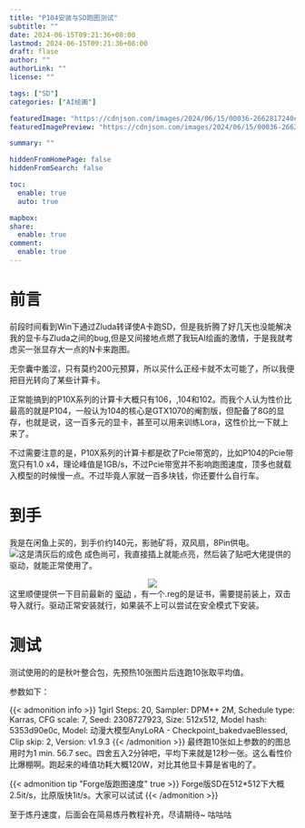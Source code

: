 ```yaml
---
title: "P104安装与SD跑图测试"
subtitle: ""
date: 2024-06-15T09:21:36+08:00
lastmod: 2024-06-15T09:21:36+08:00
draft: flase
author: ""
authorLink: ""
license: ""

tags: ["SD"]
categories: ["AI绘画"]

featuredImage: "https://cdnjson.com/images/2024/06/15/00036-2662817240c0d460324fb063f8.png"
featuredImagePreview: "https://cdnjson.com/images/2024/06/15/00036-2662817240c0d460324fb063f8.png"

summary: ""

hiddenFromHomePage: false
hiddenFromSearch: false

toc:
  enable: true
  auto: true

mapbox:
share:
  enable: true
comment:
  enable: true
---
```

# 前言

前段时间看到Win下通过Zluda转译使A卡跑SD，但是我折腾了好几天也没能解决我的显卡与Zluda之间的bug,但是又间接地点燃了我玩AI绘画的激情，于是我就考虑买一张显存大一点的N卡来跑图。

无奈囊中羞涩，只有莫约200元预算，所以买什么正经卡就不太可能了，所以我便把目光转向了某些计算卡。

正常能搞到的P10X系列的计算卡大概只有106，,104和102。而我个人认为性价比最高的就是P104，一般认为104的核心是GTX1070的阉割版，但配备了8G的显存，也就是说，这一百多元的显卡，甚至可以用来训练Lora，这性价比一下就上来了。

不过需要注意的是，P10X系列的计算卡都是砍了Pcie带宽的，比如P104的Pcie带宽只有1.0 x4，理论峰值是1GB/s，不过Pcie带宽并不影响跑图速度，顶多也就载入模型的时候慢一点。不过毕竟人家就一百多块钱，你还要什么自行车。

# 到手

我是在闲鱼上买的，到手价约140元，影驰矿将，双风扇，8Pin供电。
![这是清灰后的成色](https://cdnjson.com/images/2024/06/15/P1048b8dc7e47d174a91.md.jpg "这是清灰后的成色")
成色尚可，我直接插上就能点亮，然后装了贴吧大佬提供的驱动，就能正常使用了。
<center>  
    <img src ="https://cdnjson.com/images/2024/06/15/c040a7af3c6308a5d2d963fc631b62b62653554313161798.png">
</center> 
这里顺便提供一下目前最新的
<a href="https://www.123pan.com/s/PbfFjv-a9WX.html" title="驱动">驱动</a>
，有一个.reg的是证书，需要提前装上，双击导入就行。驱动正常安装就行，如果装不上可以尝试在安全模式下安装。


# 测试

测试使用的的是秋叶整合包，先预热10张图片后连跑10张取平均值。

参数如下：


{{< admonition info >}}
1girl
Steps: 20, Sampler: DPM++ 2M, Schedule type: Karras, CFG scale: 7, Seed: 2308727923, Size: 512x512, Model hash: 5353d90e0c, Model: 动漫大模型AnyLoRA - Checkpoint_bakedvaeBlessed, Clip skip: 2, Version: v1.9.3
{{< /admonition >}}
最终跑10张如上参数的的图总用时为1 min. 56.7 sec。四舍五入2分钟吧，平均下来就是12秒一张。这么看性价比爆棚啊。跑起来的峰值功耗大概120W，对比其他显卡算是省电的了。


{{< admonition tip "Forge版跑图速度" true >}}
Forge版SD在512*512下大概2.5it/s，比原版快1it/s。大家可以试试
{{< /admonition >}}

至于炼丹速度，后面会在简易炼丹教程补充，尽请期待~
咕咕咕